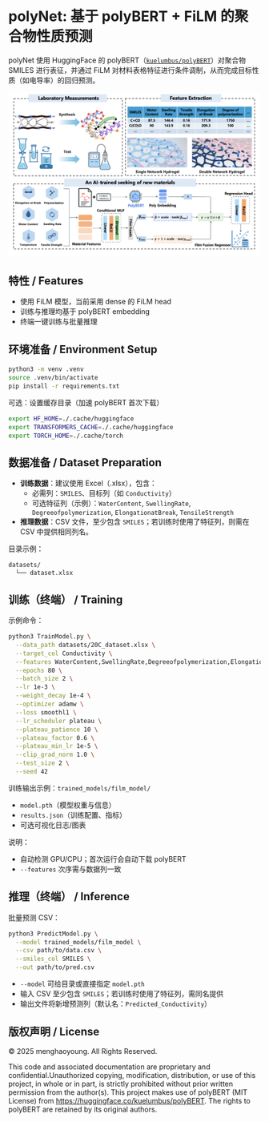 # polyNet: 基于 polyBERT + FiLM 的聚合物性质预测

polyNet 使用 HuggingFace 的 polyBERT（[`kuelumbus/polyBERT`](https://huggingface.co/kuelumbus/polyBERT)）对聚合物 SMILES 进行表征，并通过 FiLM 对材料表格特征进行条件调制，从而完成目标性质（如电导率）的回归预测。

![Pipeline](polynet_pipeline.png)

## 特性 / Features
- 使用 FiLM 模型，当前采用 dense 的 FiLM head  
- 训练与推理均基于 polyBERT embedding  
- 终端一键训练与批量推理  

## 环境准备 / Environment Setup
```bash
python3 -m venv .venv
source .venv/bin/activate
pip install -r requirements.txt
```

可选：设置缓存目录（加速 polyBERT 首次下载）
```bash
export HF_HOME=./.cache/huggingface
export TRANSFORMERS_CACHE=./.cache/huggingface
export TORCH_HOME=./.cache/torch
```

## 数据准备 / Dataset Preparation
- **训练数据**：建议使用 Excel（.xlsx），包含：
  - 必需列：`SMILES`、目标列（如 `Conductivity`）
  - 可选特征列（示例）：`WaterContent`, `SwellingRate`, `Degreeofpolymerization`, `ElongationatBreak`, `TensileStrength`
- **推理数据**：CSV 文件，至少包含 `SMILES`；若训练时使用了特征列，则需在 CSV 中提供相同列名。  

目录示例：
```
datasets/
  └── dataset.xlsx
```

## 训练（终端） / Training
示例命令：
```bash
python3 TrainModel.py \
  --data_path datasets/20C_dataset.xlsx \
  --target_col Conductivity \
  --features WaterContent,SwellingRate,Degreeofpolymerization,ElongationatBreak,TensileStrength \
  --epochs 80 \
  --batch_size 2 \
  --lr 1e-3 \
  --weight_decay 1e-4 \
  --optimizer adamw \
  --loss smoothl1 \
  --lr_scheduler plateau \
  --plateau_patience 10 \
  --plateau_factor 0.6 \
  --plateau_min_lr 1e-5 \
  --clip_grad_norm 1.0 \
  --test_size 2 \
  --seed 42
```

训练输出示例：`trained_models/film_model/`
- `model.pth`（模型权重与信息）
- `results.json`（训练配置、指标）
- 可选可视化日志/图表

说明：
- 自动检测 GPU/CPU；首次运行会自动下载 polyBERT
- `--features` 次序需与数据列一致  

## 推理（终端） / Inference
批量预测 CSV：
```bash
python3 PredictModel.py \
  --model trained_models/film_model \
  --csv path/to/data.csv \
  --smiles_col SMILES \
  --out path/to/pred.csv
```

- `--model` 可给目录或直接指定 `model.pth`
- 输入 CSV 至少包含 `SMILES`；若训练时使用了特征列，需同名提供  
- 输出文件将新增预测列（默认名：`Predicted_Conductivity`）  

## 版权声明 / License

© 2025 menghaoyoung. All Rights Reserved.


This code and associated documentation are proprietary and confidential.Unauthorized copying, modification, distribution, or use of this project,  in whole or in part, is strictly prohibited without prior written permission from the author(s).  This project makes use of polyBERT (MIT License) from https://huggingface.co/kuelumbus/polyBERT. The rights to polyBERT are retained by its original authors.  

